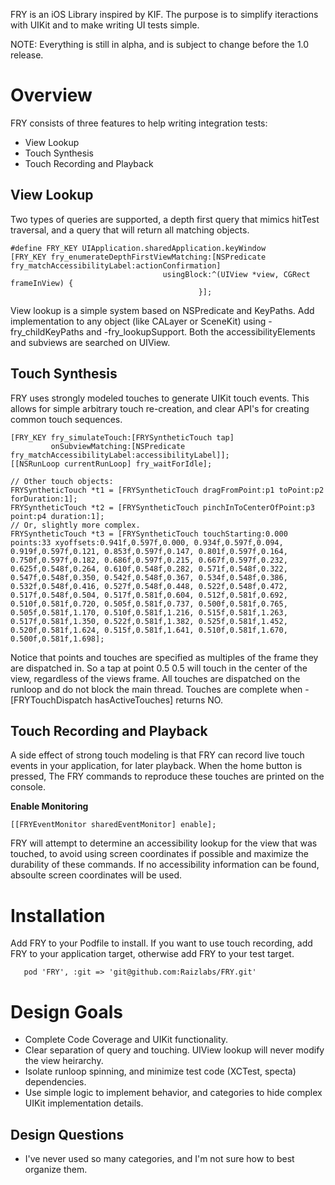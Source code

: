 FRY is an iOS Library inspired by KIF.  The purpose is to simplify iteractions with UIKit and to make writing UI tests simple.

NOTE: Everything is still in alpha, and is subject to change before the 1.0 release.

# Overview
FRY consists of three features to help writing integration tests:

- View Lookup
- Touch Synthesis
- Touch Recording and Playback

## View Lookup
Two types of queries are supported, a depth first query that mimics hitTest traversal, and a query that will return all matching objects.

```obj-c
#define FRY_KEY UIApplication.sharedApplication.keyWindow
[FRY_KEY fry_enumerateDepthFirstViewMatching:[NSPredicate fry_matchAccessibilityLabel:actionConfirmation]
                                  usingBlock:^(UIView *view, CGRect frameInView) {
                                          }];
```

View lookup is a simple system based on NSPredicate and KeyPaths.  Add implementation to any object (like CALayer or SceneKit) using -fry_childKeyPaths and -fry_lookupSupport.  Both the accessibilityElements and subviews are searched on UIView.

## Touch Synthesis
FRY uses strongly modeled touches to generate UIKit touch events.  This allows for simple arbitrary touch re-creation, and clear API's for creating common touch sequences.

```obj-c
[FRY_KEY fry_simulateTouch:[FRYSyntheticTouch tap]
         onSubviewMatching:[NSPredicate fry_matchAccessibilityLabel:accessibilityLabel]];
[[NSRunLoop currentRunLoop] fry_waitForIdle];

// Other touch objects:
FRYSyntheticTouch *t1 = [FRYSyntheticTouch dragFromPoint:p1 toPoint:p2 forDuration:1];
FRYSyntheticTouch *t2 = [FRYSyntheticTouch pinchInToCenterOfPoint:p3 point:p4 duration:1];
// Or, slightly more complex.
FRYSyntheticTouch *t3 = [FRYSyntheticTouch touchStarting:0.000 points:33 xyoffsets:0.941f,0.597f,0.000, 0.934f,0.597f,0.094, 0.919f,0.597f,0.121, 0.853f,0.597f,0.147, 0.801f,0.597f,0.164, 0.750f,0.597f,0.182, 0.686f,0.597f,0.215, 0.667f,0.597f,0.232, 0.625f,0.548f,0.264, 0.610f,0.548f,0.282, 0.571f,0.548f,0.322, 0.547f,0.548f,0.350, 0.542f,0.548f,0.367, 0.534f,0.548f,0.386, 0.532f,0.548f,0.416, 0.527f,0.548f,0.448, 0.522f,0.548f,0.472, 0.517f,0.548f,0.504, 0.517f,0.581f,0.604, 0.512f,0.581f,0.692, 0.510f,0.581f,0.720, 0.505f,0.581f,0.737, 0.500f,0.581f,0.765, 0.505f,0.581f,1.170, 0.510f,0.581f,1.216, 0.515f,0.581f,1.263, 0.517f,0.581f,1.350, 0.522f,0.581f,1.382, 0.525f,0.581f,1.452, 0.520f,0.581f,1.624, 0.515f,0.581f,1.641, 0.510f,0.581f,1.670, 0.500f,0.581f,1.698];
```

Notice that points and touches are specified as multiples of the frame they are dispatched in.   So a tap at point 0.5 0.5 will touch in the center of the view, regardless of the views frame.  All touches are dispatched on the runloop and do not block the main thread.   Touches are complete when -[FRYTouchDispatch hasActiveTouches] returns NO.

## Touch Recording and Playback
A side effect of strong touch modeling is that FRY can record live touch events in your application, for later playback.  When the home button is pressed, The FRY commands to reproduce these touches are printed on the console.

**Enable Monitoring**
```obj-c
[[FRYEventMonitor sharedEventMonitor] enable];
```

FRY will attempt to determine an accessibility lookup for the view that was touched, to avoid using screen coordinates if possible and maximize the durability of these commands.  If no accessibility information can be found, absoulte screen coordinates will be used.

# Installation

Add FRY to your Podfile to install.   If you want to use touch recording, add FRY to your application target, otherwise add FRY to your test target.

```
   pod 'FRY', :git => 'git@github.com:Raizlabs/FRY.git'
```

# Design Goals
- Complete Code Coverage and UIKit functionality.
- Clear separation of query and touching.  UIView lookup will never modify the view heirarchy.
- Isolate runloop spinning, and minimize test code (XCTest, specta) dependencies.
- Use simple logic to implement behavior, and categories to hide complex UIKit implementation details.

## Design Questions
- I've never used so many categories, and I'm not sure how to best organize them.

